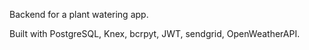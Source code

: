 Backend for a plant watering app.

Built with PostgreSQL, Knex, bcrpyt, JWT, sendgrid, OpenWeatherAPI.

